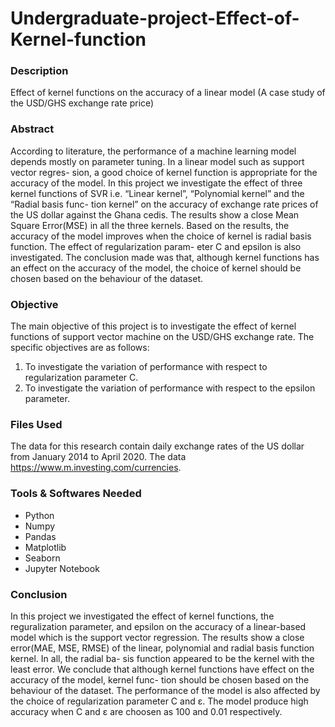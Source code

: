 # Undergraduate-project-Effect-of-Kernel-function

### Description
Effect of kernel functions on the accuracy of a linear model (A case study of the USD/GHS exchange rate price)


### Abstract
According to literature, the performance of a machine learning model depends mostly on parameter tuning. In a linear model such as support vector regres- sion, a good choice of kernel function is appropriate for the accuracy of the model. In this project we investigate the effect of three kernel functions of SVR i.e. “Linear kernel”, “Polynomial kernel” and the “Radial basis func- tion kernel” on the accuracy of exchange rate prices of the US dollar against the Ghana cedis. The results show a close Mean Square Error(MSE) in all the three kernels. Based on the results, the accuracy of the model improves when the choice of kernel is radial basis function. The effect of regularization param- eter C and epsilon is also investigated. The conclusion made was that, although kernel functions has an effect on the accuracy of the model, the choice of kernel should be chosen based on the behaviour of the dataset.

### Objective
The main objective of this project is to investigate the effect of kernel functions of support vector machine on the USD/GHS exchange rate.
The specific objectives are as follows:
  1. To investigate the variation of performance with respect to regularization
parameter C.
  2. To investigate the variation of performance with respect to the epsilon
parameter.

### Files Used
The data for this research contain daily exchange rates of the US dollar from January 2014 to April 2020. The data https://www.m.investing.com/currencies.

### Tools & Softwares Needed
 * Python
 * Numpy
 * Pandas
 * Matplotlib
 * Seaborn
 * Jupyter Notebook

### Conclusion
In this project we investigated the effect of kernel functions, the reguralization parameter, and epsilon on the accuracy of a linear-based model which is the support vector regression. The results show a close error(MAE, MSE, RMSE) of the linear, polynomial and radial basis function kernel. In all, the radial ba- sis function appeared to be the kernel with the least error. We conclude that although kernel functions have effect on the accuracy of the model, kernel func- tion should be chosen based on the behaviour of the dataset. The performance of the model is also affected by the choice of regularization parameter C and ε. The model produce high accuracy when C and ε are choosen as 100 and 0.01 respectively.
